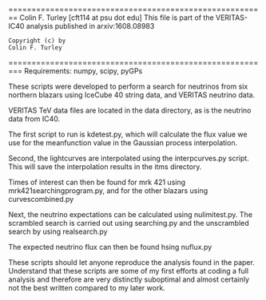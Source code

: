========================================================
	Colin F. Turley [cft114 at psu dot edu]
	This file is part of the VERITAS-IC40 analysis
	published in arxiv:1608.08983

	Copyright (c) by
	Colin F. Turley
=========================================================
Requirements: numpy, scipy, pyGPs

These scripts were developed to perform a search for neutrinos
from six northern blazars using IceCube 40 string data, and
VERITAS neutrino data.

VERITAS TeV data files are located in the data directory, as is the
neutrino data from IC40.

The first script to run is kdetest.py, which will calculate the flux
value we use for the meanfunction value in the Gaussian process
interpolation.

Second, the lightcurves are interpolated using the interpcurves.py
script. This will save the interpolation results in the
itms directory.

Times of interest can then be found for mrk 421 using
mrk421searchingprogram.py, and for the other blazars using
curvescombined.py

Next, the neutrino expectations can be calculated using
nulimitest.py. The scrambled search is carried out using searching.py
and the unscrambled search by using realsearch.py

The expected neutrino flux can then be found hsing nuflux.py

These scripts should let anyone reproduce the analysis found in the
paper. Understand that these scripts are some of my first efforts at
coding a full analysis and therefore are very distinctly suboptimal
and almost certainly not the best written compared to my later work.
